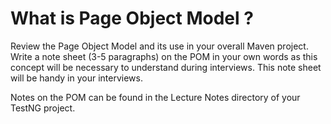 # What is Page Object Model ?
Review the Page Object Model and its use in your overall Maven project.
Write a note sheet (3-5 paragraphs) on the POM in your own words as this concept will be necessary to understand during interviews.
This note sheet will be handy in your interviews.

Notes on the POM can be found in the Lecture Notes directory of your TestNG project.